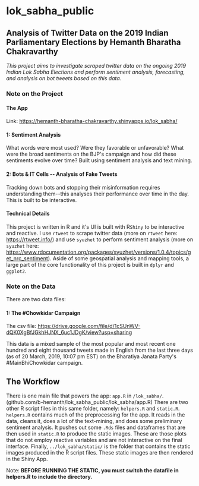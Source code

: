 # lok_sabha_public
## Analysis of Twitter Data on the 2019 Indian Parliamentary Elections by Hemanth Bharatha Chakravarthy 
_This project aims to investigate scraped twitter data on the ongoing 2019 Indian Lok Sabha Elections and perform sentiment analysis, forecasting, and analysis on bot tweets based on this data._ 

### Note on the Project
#### The App
Link: https://hemanth-bharatha-chakravarthy.shinyapps.io/lok_sabha/

#### 1: Sentiment Analysis
What words were most used? Were they favorable or unfavorable? What were the broad sentiments on the BJP's campaign and how did these sentiments evolve over time? Built using sentiment analysis and text mining.

#### 2: Bots & IT Cells -- Analysis of Fake Tweets
Tracking down bots and stopping their misinformation requires understanding them--this analyses their performance over time in the day. This is built to be interactive.

#### Technical Details
This project is written in R and it's UI is built with R`Shiny` to be interactive and reactive. I use `rtweet` to scrape twitter data (more on `rtweet` here: https://rtweet.info/) and use `syuzhet` to perform sentiment analysis (more on `syuzhet` here: https://www.rdocumentation.org/packages/syuzhet/versions/1.0.4/topics/get_nrc_sentiment). Aside of some geospatial analysis and mapping tools, a large part of the core functionality of this project is built in `dplyr` and `ggplot2`.  

### Note on the Data
There are two data files:

#### 1: The #Chowkidar Campaign
The csv file: https://drive.google.com/file/d/1cSUnWV-dQK0XgBfJGkhHJNX_6uc1JDgK/view?usp=sharing

This data is a mixed sample of the most popular and most recent one hundred and eight thousand tweets made in English from the last three days (as of 20 March, 2019, 10:07 pm EST) on the Bharatiya Janata Party's #MainBhiChowkidar campaign. 

## The Workflow
There is one main file that powers the app: `app.R` in `/lok_sabha/`. (github.com/b-hemanth/lok_sabha_public/lok_sabha/app.R) There are two other R script files in this same folder, namely: `helpers.R` and `static.R`. `helpers.R` contains much of the preprocessing for the app. It reads in the data, cleans it, does a lot of the text-mining, and does some preliminary sentiment analysis. It pushes out some `.Rds` files and dataframes that are then used in `static.R` to produce the static images. These are those plots that do not employ reactive variables and are not interactive on the final interface. Finally, `../lok_sabha/static/` is the folder that contains the static images produced in the R script files. These static images are then rendered in the Shiny App.

Note: __BEFORE RUNNING THE STATIC, you must switch the datafile in helpers.R to include the directory.__

